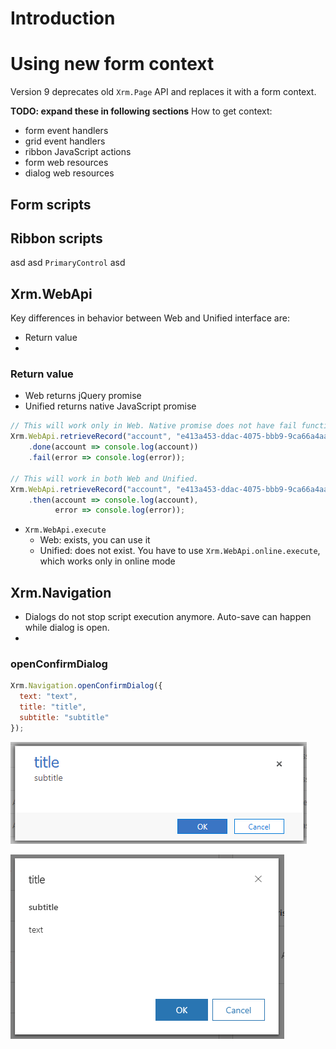 # Introduction 


# Using new form context

Version 9 deprecates old `Xrm.Page` API and replaces it with a form context. 

**TODO: expand these in following sections**
How to get context:
- form event handlers 
- grid event handlers
- ribbon JavaScript actions
- form web resources
- dialog web resources



## Form scripts


## Ribbon scripts

asd asd `PrimaryControl` asd

## Xrm.WebApi

Key differences in behavior between Web and Unified interface are:
- Return value
- 

### Return value

- Web returns jQuery promise
- Unified returns native JavaScript promise

```JavaScript
// This will work only in Web. Native promise does not have fail function.
Xrm.WebApi.retrieveRecord("account", "e413a453-ddac-4075-bbb9-9ca66a4aaeda", "?select=name")
    .done(account => console.log(account))
    .fail(error => console.log(error));

// This will work in both Web and Unified.
Xrm.WebApi.retrieveRecord("account", "e413a453-ddac-4075-bbb9-9ca66a4aaeda", "?select=name")
    .then(account => console.log(account), 
          error => console.log(error));
```

- `Xrm.WebApi.execute`
    - Web: exists, you can use it
    - Unified: does not exist. You have to use `Xrm.WebApi.online.execute`, which works only in online mode

## Xrm.Navigation

- Dialogs do not stop script execution anymore. Auto-save can happen while dialog is open.
- 

### openConfirmDialog

```JavaScript
Xrm.Navigation.openConfirmDialog({ 
  text: "text", 
  title: "title", 
  subtitle: "subtitle" 
});
```

![Confirm dialog in Web UI](img/upgrade-9.0-confirm-web.png) 

![Confirm dialog in Web UI](img/upgrade-9.0-confirm-unified.png) 